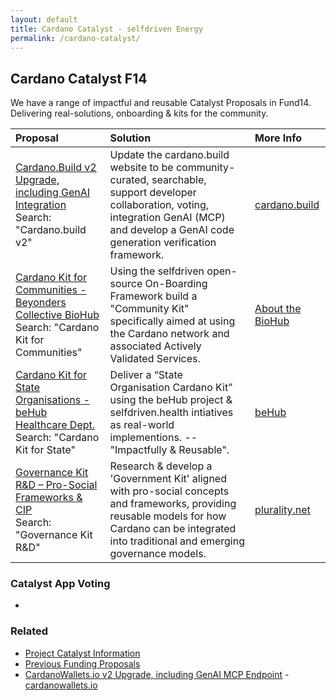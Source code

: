 ```yaml
---
layout: default
title: Cardano Catalyst - selfdriven Energy
permalink: /cardano-catalyst/
---
```


## Cardano Catalyst F14

We have a range of impactful and reusable Catalyst Proposals in Fund14. Delivering real-solutions, onboarding & kits for the community.

| Proposal | Solution | More Info |
|:----------|:----------|:-------|
|[Cardano.Build v2 Upgrade, including GenAI Integration](https://projectcatalyst.io/funds/14/cardano-open-ecosystem/cardanobuild-v2-upgrade-including-genai-integration)<br>Search: "Cardano.build v2"|Update the cardano.build website to be community-curated, searchable, support developer collaboration, voting, integration GenAI (MCP) and develop a GenAI code generation verification framework.|[cardano.build](https://cardano.build)
|[Cardano Kit for Communities - Beyonders Collective BioHub](https://projectcatalyst.io/funds/14/cardano-use-cases-concepts/cardano-kit-for-communities-beyonders-collective-biohub)<br>Search: "Cardano Kit for Communities"|Using the selfdriven open-source On-Boarding Framework build a "Community Kit" specifically aimed at using the Cardano network and associated Actively Validated Services.|[About the BioHub](https://github.com/selfdriven-foundation/onboarding/tree/main/use-cases/beyonders-collective-biohub-mallorca)|
|[Cardano Kit for State Organisations - beHub Healthcare Dept.](https://projectcatalyst.io/funds/14/cardano-use-cases-partners-and-products/cardano-kit-for-state-organisations-behub-healthcare-dept)<br>Search: "Cardano Kit for State"|Deliver a “State Organisation Cardano Kit” using the beHub project & selfdriven.health intiatives as real-world implementions. -- "Impactfully & Reusable".|[beHub](https://behub.com.au)|
|[Governance Kit R&D – Pro-Social Frameworks & CIP](https://projectcatalyst.io/funds/14/cardano-use-cases-concepts/governance-kit-randd-pro-social-frameworks-or-cip)<br>Search: "Governance Kit R&D"|Research & develop a 'Government Kit' aligned with pro-social concepts and frameworks, providing reusable models for how Cardano can be integrated into traditional and emerging governance models.|[plurality.net](https://www.plurality.net)|

### Catalyst App Voting
- 

### Related
- [Project Catalyst Information](https://projectcatalyst.io)
- [Previous Funding Proposals](https://selfdriven.fyi/energy)
- [CardanoWallets.io v2 Upgrade, including GenAI MCP Endpoint](https://projectcatalyst.io/funds/14/cardano-open-ecosystem/cardanowalletsio-v2-upgrade-including-genai-mcp-endpoint) - [cardanowallets.io](https://cardanowallets.io)